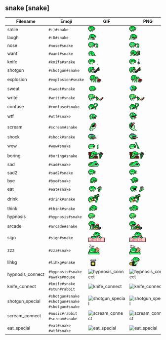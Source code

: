 ## snake [snake]
| Filename | Emoji | GIF | PNG |
| --- | --- | --- | --- |
| smile | `#:)#snake` | ![smile](../../assets/ios/faces/snake/smile.gif) | ![smile](../../assets/ios/faces_png/snake/smile.png) |
| laugh | `#:D#snake` | ![laugh](../../assets/ios/faces/snake/laugh.gif) | ![laugh](../../assets/ios/faces_png/snake/laugh.png) |
| nose | `#nose#snake` | ![nose](../../assets/ios/faces/snake/nose.gif) | ![nose](../../assets/ios/faces_png/snake/nose.png) |
| want | `#want#snake` | ![want](../../assets/ios/faces/snake/want.gif) | ![want](../../assets/ios/faces_png/snake/want.png) |
| knife | `#knife#snake` | ![knife](../../assets/ios/faces/snake/knife.gif) | ![knife](../../assets/ios/faces_png/snake/knife.png) |
| shotgun | `#shotgun#snake` | ![shotgun](../../assets/ios/faces/snake/shotgun.gif) | ![shotgun](../../assets/ios/faces_png/snake/shotgun.png) |
| explosion | `#explosion#snake` | ![explosion](../../assets/ios/faces/snake/explosion.gif) | ![explosion](../../assets/ios/faces_png/snake/explosion.png) |
| sweat | `#sweat#snake` | ![sweat](../../assets/ios/faces/snake/sweat.gif) | ![sweat](../../assets/ios/faces_png/snake/sweat.png) |
| write | `#write#snake` | ![write](../../assets/ios/faces/snake/write.gif) | ![write](../../assets/ios/faces_png/snake/write.png) |
| confuse | `#confuse#snake` | ![confuse](../../assets/ios/faces/snake/confuse.gif) | ![confuse](../../assets/ios/faces_png/snake/confuse.png) |
| wtf | `#wtf#snake` | ![wtf](../../assets/ios/faces/snake/wtf.gif) | ![wtf](../../assets/ios/faces_png/snake/wtf.png) |
| scream | `#scream#snake` | ![scream](../../assets/ios/faces/snake/scream.gif) | ![scream](../../assets/ios/faces_png/snake/scream.png) |
| shock | `#shock#snake` | ![shock](../../assets/ios/faces/snake/shock.gif) | ![shock](../../assets/ios/faces_png/snake/shock.png) |
| wow | `#wow#snake` | ![wow](../../assets/ios/faces/snake/wow.gif) | ![wow](../../assets/ios/faces_png/snake/wow.png) |
| boring | `#boring#snake` | ![boring](../../assets/ios/faces/snake/boring.gif) | ![boring](../../assets/ios/faces_png/snake/boring.png) |
| sad | `#sad#snake` | ![sad](../../assets/ios/faces/snake/sad.gif) | ![sad](../../assets/ios/faces_png/snake/sad.png) |
| sad2 | `#sad2#snake` | ![sad2](../../assets/ios/faces/snake/sad2.gif) | ![sad2](../../assets/ios/faces_png/snake/sad2.png) |
| bye | `#bye#snake` | ![bye](../../assets/ios/faces/snake/bye.gif) | ![bye](../../assets/ios/faces_png/snake/bye.png) |
| eat | `#eat#snake` | ![eat](../../assets/ios/faces/snake/eat.gif) | ![eat](../../assets/ios/faces_png/snake/eat.png) |
| drink | `#drink#snake` | ![drink](../../assets/ios/faces/snake/drink.gif) | ![drink](../../assets/ios/faces_png/snake/drink.png) |
| think | `#think#snake` | ![think](../../assets/ios/faces/snake/think.gif) | ![think](../../assets/ios/faces_png/snake/think.png) |
| hypnosis | `#hypnosis#snake` | ![hypnosis](../../assets/ios/faces/snake/hypnosis.gif) | ![hypnosis](../../assets/ios/faces_png/snake/hypnosis.png) |
| arcade | `#arcade#snake` | ![arcade](../../assets/ios/faces/snake/arcade.gif) | ![arcade](../../assets/ios/faces_png/snake/arcade.png) |
| sign | `#sign#snake` | ![sign](../../assets/ios/faces/snake/sign.gif) | ![sign](../../assets/ios/faces_png/snake/sign.png) |
| zzz | `#zzz#snake` | ![zzz](../../assets/ios/faces/snake/zzz.gif) | ![zzz](../../assets/ios/faces_png/snake/zzz.png) |
| lihkg | `#lihkg#snake` | ![lihkg](../../assets/ios/faces/snake/lihkg.gif) | ![lihkg](../../assets/ios/faces_png/snake/lihkg.png) |
| hypnosis_connect | `#hypnosis#snake #awake#mouse` | ![hypnosis_connect](../assets/faces/snake/hypnosis_connect.gif) | ![hypnosis_connect](../assets/faces_png/snake/hypnosis_connect.png) |
| knife_connect | `#knife#snake #stun#rabbit` | ![knife_connect](../assets/faces/snake/knife_connect.gif) | ![knife_connect](../assets/faces_png/snake/knife_connect.png) |
| shotgun_special | `#shotgun#snake #shotgun#snake #shotgun#snake` | ![shotgun_special](../assets/faces/snake/shotgun_special.gif) | ![shotgun_special](../assets/faces_png/snake/shotgun_special.png) |
| scream_connect | `#music#rabbit #scream#snake` | ![scream_connect](../assets/faces/snake/scream_connect.gif) | ![scream_connect](../assets/faces_png/snake/scream_connect.png) |
| eat_special | `#eat#snake #wtf#snake` | ![eat_special](../assets/faces/snake/eat_special.gif) | ![eat_special](../assets/faces_png/snake/eat_special.png) |

